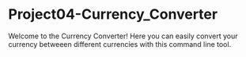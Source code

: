 # Project04-Currency_Converter
Welcome to the Currency Converter! Here you can easily convert your currency betweeen different currencies with this command line tool.
